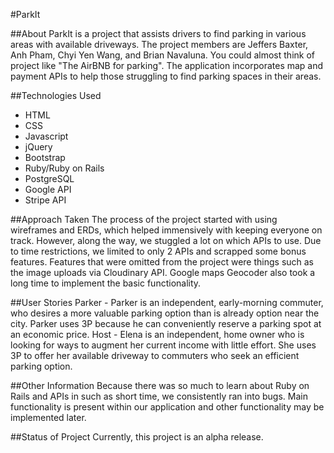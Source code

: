 #ParkIt 

##About
ParkIt is a project that assists drivers to find parking in various areas with available driveways. The project members are Jeffers Baxter, Anh Pham, Chyi Yen Wang, and Brian Navaluna.
You could almost think of project like "The AirBNB for parking". The application incorporates map and payment APIs to help those struggling to find parking spaces in their areas. 

 ##Technologies Used
 
 - HTML
 - CSS
 - Javascript
 - jQuery
 - Bootstrap 
 - Ruby/Ruby on Rails
 - PostgreSQL
 - Google API
 - Stripe API
 
 ##Approach Taken 
 The process of the project started with using wireframes and ERDs, which helped immensively with keeping everyone on track. However, along the way, we stuggled a lot on which APIs to use. Due to time restrictions, we limited to only 2 APIs and scrapped some bonus features. Features that were omitted from the project were things such as the image uploads via Cloudinary API. Google maps Geocoder also took a long time to implement the basic functionality.


##User Stories
Parker - Parker is an independent, early-morning commuter, who desires a more valuable parking option than is already option near the city. Parker uses 3P because he can conveniently reserve a parking spot at an economic price.
Host - Elena is an independent, home owner who is looking for ways to augment her current income with little effort. She uses 3P to offer her available driveway to commuters who seek an efficient parking option.

##Other Information
Because there was so much to learn about Ruby on Rails and APIs in such as short time, we consistently ran into bugs. Main functionality is present within our application and other functionality may be implemented later.

##Status of Project
Currently, this project is an alpha release. 




